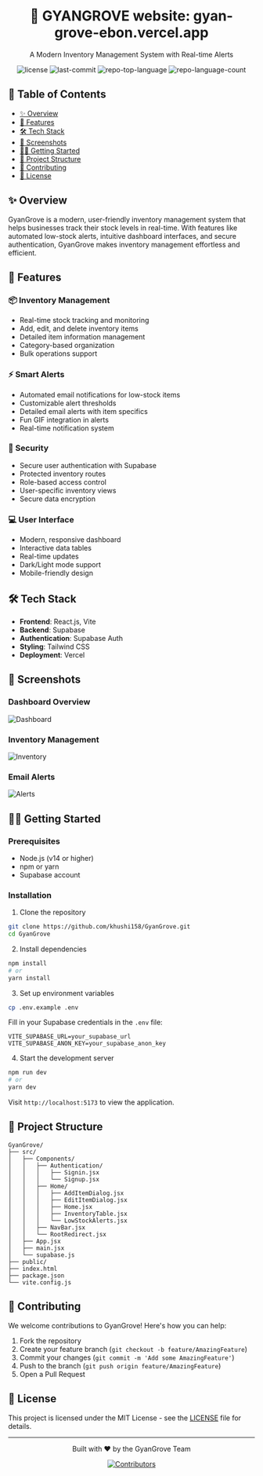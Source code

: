 <p align="center">
  <h1 align="center">🌳 GYANGROVE website: gyan-grove-ebon.vercel.app</h1>
  <p align="center">A Modern Inventory Management System with Real-time Alerts</p>
</p>

<p align="center">
  <img src="https://img.shields.io/github/license/khushi158/GyanGrove?style=flat-square&logo=opensourceinitiative&logoColor=white&color=00ff86" alt="license">
  <img src="https://img.shields.io/github/last-commit/khushi158/GyanGrove?style=flat-square&logo=git&logoColor=white&color=00ff86" alt="last-commit">
  <img src="https://img.shields.io/github/languages/top/khushi158/GyanGrove?style=flat-square&color=00ff86" alt="repo-top-language">
  <img src="https://img.shields.io/github/languages/count/khushi158/GyanGrove?style=flat-square&color=00ff86" alt="repo-language-count">
</p>

## 📑 Table of Contents
- [✨ Overview](#-overview)
- [🚀 Features](#-features)
- [🛠️ Tech Stack](#️-tech-stack)
- [📸 Screenshots](#-screenshots)
- [🏃‍♂️ Getting Started](#️-getting-started)
- [📁 Project Structure](#-project-structure)
- [🤝 Contributing](#-contributing)
- [📄 License](#-license)

## ✨ Overview

GyanGrove is a modern, user-friendly inventory management system that helps businesses track their stock levels in real-time. With features like automated low-stock alerts, intuitive dashboard interfaces, and secure authentication, GyanGrove makes inventory management effortless and efficient.

## 🚀 Features

### 📦 Inventory Management
- Real-time stock tracking and monitoring
- Add, edit, and delete inventory items
- Detailed item information management
- Category-based organization
- Bulk operations support

### ⚡ Smart Alerts
- Automated email notifications for low-stock items
- Customizable alert thresholds
- Detailed email alerts with item specifics
- Fun GIF integration in alerts
- Real-time notification system

### 🔐 Security
- Secure user authentication with Supabase
- Protected inventory routes
- Role-based access control
- User-specific inventory views
- Secure data encryption

### 💻 User Interface
- Modern, responsive dashboard
- Interactive data tables
- Real-time updates
- Dark/Light mode support
- Mobile-friendly design

## 🛠️ Tech Stack

- **Frontend**: React.js, Vite
- **Backend**: Supabase
- **Authentication**: Supabase Auth
- **Styling**: Tailwind CSS
- **Deployment**: Vercel

## 📸 Screenshots

### Dashboard Overview
![Dashboard](https://github.com/user-attachments/assets/14ec5113-eae2-427e-85be-f9d1b0b0fe3d)

### Inventory Management
![Inventory](https://github.com/user-attachments/assets/b9fd9127-218f-4910-8bfa-b1c7682cec1c)

### Email Alerts
![Alerts](https://github.com/user-attachments/assets/789ba21f-b791-4d9c-bab4-d3337d2b4aa0)

## 🏃‍♂️ Getting Started

### Prerequisites
- Node.js (v14 or higher)
- npm or yarn
- Supabase account

### Installation

1. Clone the repository
```bash
git clone https://github.com/khushi158/GyanGrove.git
cd GyanGrove
```

2. Install dependencies
```bash
npm install
# or
yarn install
```

3. Set up environment variables
```bash
cp .env.example .env
```
Fill in your Supabase credentials in the `.env` file:
```env
VITE_SUPABASE_URL=your_supabase_url
VITE_SUPABASE_ANON_KEY=your_supabase_anon_key
```

4. Start the development server
```bash
npm run dev
# or
yarn dev
```

Visit `http://localhost:5173` to view the application.

## 📁 Project Structure

```
GyanGrove/
├── src/
│   ├── Components/
│   │   ├── Authentication/
│   │   │   ├── Signin.jsx
│   │   │   └── Signup.jsx
│   │   ├── Home/
│   │   │   ├── AddItemDialog.jsx
│   │   │   ├── EditItemDialog.jsx
│   │   │   ├── Home.jsx
│   │   │   ├── InventoryTable.jsx
│   │   │   └── LowStockAlerts.jsx
│   │   ├── NavBar.jsx
│   │   └── RootRedirect.jsx
│   ├── App.jsx
│   ├── main.jsx
│   └── supabase.js
├── public/
├── index.html
├── package.json
└── vite.config.js
```

## 🤝 Contributing

We welcome contributions to GyanGrove! Here's how you can help:

1. Fork the repository
2. Create your feature branch (`git checkout -b feature/AmazingFeature`)
3. Commit your changes (`git commit -m 'Add some AmazingFeature'`)
4. Push to the branch (`git push origin feature/AmazingFeature`)
5. Open a Pull Request

## 📄 License

This project is licensed under the MIT License - see the [LICENSE](LICENSE) file for details.

---

<p align="center">Built with ❤️ by the GyanGrove Team</p>

<p align="center">
  <a href="https://github.com/khushi158/GyanGrove/graphs/contributors">
    <img src="https://contrib.rocks/image?repo=khushi158/GyanGrove" alt="Contributors">
  </a>
</p>
